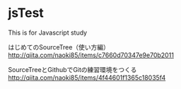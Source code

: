 # jsTest
This is for Javascript study

はじめてのSourceTree（使い方編）
http://qiita.com/naoki85/items/c7660d70347e9e70b2011

SourceTreeとGithubでGitの練習環境をつくる
http://qiita.com/naoki85/items/4f44601f1365c18035f4
